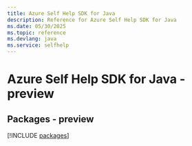 ```yaml
---
title: Azure Self Help SDK for Java
description: Reference for Azure Self Help SDK for Java
ms.date: 05/30/2025
ms.topic: reference
ms.devlang: java
ms.service: selfhelp
---
```

# Azure Self Help SDK for Java - preview
## Packages - preview
[!INCLUDE [packages](self-help-index.md)]